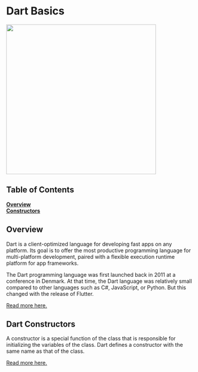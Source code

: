 # Dart Basics

<img src="https://swansoftwaresolutions.com/wp-content/uploads/2020/02/08.20.20-What-is-Dart-and-how-is-it-used-1024x576.jpg" height=400/>

## Table of Contents

**[Overview](#overview)**<br>
**[Constructors](#constructors)**<br>

## Overview

Dart is a client-optimized language for developing fast apps on any platform. Its goal is to offer the most productive programming language for multi-platform development, paired with a flexible execution runtime platform for app frameworks.

The Dart programming language was first launched back in 2011 at a conference in Denmark. At that time, the Dart language was relatively small compared to other languages such as C#, JavaScript, or Python. But this changed with the release of Flutter.

[Read more here.](https://github.com/amitmishra7/flutter_learn/tree/main/overview)

## Dart Constructors

A constructor is a special function of the class that is responsible for initializing the variables of the class. Dart defines a constructor with the same name as that of the class.

[Read more here.](https://github.com/amitmishra7/flutter_learn/tree/main/constructors)